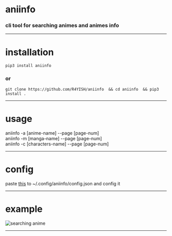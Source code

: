# aniinfo 
### cli tool for searching animes and animes info 

<hr>

# installation  

`
pip3 install aniinfo
`
### or

`
git clone https://github.com/R4YISH/aniinfo  &&
cd aniinfo  &&
pip3 install .  
`

<hr>

# usage

aniinfo -a [anime-name] --page [page-num]  
aniinfo -m [manga-name] --page [page-num]  
aniinfo -c [characters-name] --page [page-num]  

<hr>

# config

paste [this](https://raw.githubusercontent.com/R4YISH/aniinfo/main/aniinfo/data/config.json) to ~/.config/aniinfo/config.json
and config it

<hr>

# example   

![searching anime](https://i.imgur.com/k9Mnvlj.png)   


<hr>




